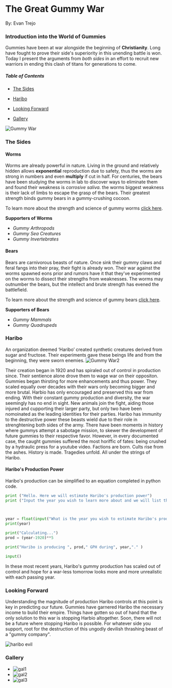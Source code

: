 # The Great Gummy War
By: Evan Trejo

### Introduction into the World of Gummies
Gummies have been at war alongside the beginning of **Christianity**. Long have fought to prove their side's superiority in this unending battle is won. Today I present the arguments from *both sides* in an effort to recruit new warriors in ending this clash of titans for generations to come.

##### Table of Contents

- [The Sides](#The-Sides)

- [Haribo](#Haribo)

- [Looking Forward](#Looking-Forward)

- [Gallery](#Gallery)

![Gummy War](https://c2.staticflickr.com/6/5174/5486966392_8ca30dc684_b.jpg)


### The Sides

#### Worms
Worms are already powerful in nature. Living in the ground and relatively hidden allows **exponential** reproduction due to safety, thus the worms are strong in numbers and even **multiply** if cut in half. For centuries, the bears have been studying the worms in lab to discover ways to eliminate them and found their weakness is *corrosive saliva*. the worms biggest weakness is their lack of limbs to escape the grasp of the bears. Their greatest strength binds gummy bears in a gummy-crushing cocoon.

To learn more about the strength and science of gummy worms [click here](https://www.haribo.com/en/products/haribo/worms).

**Supporters of Worms**
- *Gummy Arthropods*
- *Gummy Sea Creatures*
- *Gummy Invertebrates*
#### Bears
Bears are carnivorous beasts of nature. Once sink their gummy claws and feral fangs into their pray, their fight is already won. Their war against the worms spawned eons prior and rumors have it that they've experimented on the worms to dissect their strengths from weaknesses. The worms may outnumber the bears, but the intellect and brute strength has evened the battlefield.

To learn more about the strength and science of gummy bears [click here](https://www.haribo.com/en/products/haribo/goldbears).

**Supporters of Bears**
- *Gummy Mammals*
- *Gummy Quadrupeds*

### Haribo
An organization deemed ‘Haribo’ created synthetic creatures derived from sugar and fructose. Their experiments gave these beings life and from the beginning, they were sworn enemies.
![Gummy War2](https://www.themarysue.com/wp-content/uploads/2011/04/5328669937_c64962c2de_b.jpeg)

Their creation began in 1920 and has spiraled out of control in production since. Their sentience alone drove them to wage war on their oppositon.
Gummies began thirsting for more enhancements and thus power. They scaled equally over decades with their wars only becoming bigger and more brutal. Harbio has only encouraged and preserved this war from ending. With their constant gummy production and diversity, the war seemingly has no end in sight. New animals join the fight, aiding those injured and cupporting their larger party, but only two have been nomoinated as the leading identities for their parties. Haribo has immunity to the destructive power these beasts wield due to their role in strenghtening both sides of the army. There have been moments in history where gummys attempt a sabotage mission, to skewer the development of future gummies to their respective favor. However, in every documented case, the caught gummies suffered the most horiffic of fates: being crushed by a hydraulic press for a youtube video. Factions are born. Cults rise from the ashes. History is made. Tragedies unfold. All under the strings of Haribo.

#### Haribo's Production Power
Haribo's production can be simplified to an equation completed in python code.

``` python
print ("Hello. Here we will estimate Haribo's production power")
print ("Input the year you wish to learn more about and we will list the gummies/hour (GPH)")



year = float(input("What is the year you wish to estimate Haribo's production power?"))
print(year)
 
print("Calculating...")
prod = (year-1920)**5

print("Haribo is producing ", prod," GPH during", year,"." )

input()
```


In these most recent years, Haribo's gummy production has scaled out of control and hope for a war-less tomorrow looks more and more unrealistic with each passing year.

### Looking Forward
Understanding the magnitude of production Haribo controls at this point is key in predicting our future. Gummies have garnered Haribo the necessary income to build their empire. Things have gotten so out of hand that the only solution to this war is stopping Harbio altogether. Soon, there will not be a future where stopping Haribo is possible. For whatever side you support, root for the destruction of this ungodly devilish thrashing beast of a "gummy company".

![haribo evil](https://i.pinimg.com/originals/2e/97/6c/2e976c28ef293996e159372c28ad503d.jpg)


### Gallery
- ![gal1](https://i.ytimg.com/vi/2EqckqW52n8/maxresdefault.jpg)
- ![gal2](https://whschief.com/wp-content/uploads/2017/02/image3-2.jpg)
- ![gal3](https://th.bing.com/th/id/OIP.2J_cRsI48uB--dKTRdfdJQHaFj?w=225&h=180&c=7&r=0&o=5&dpr=1.5&pid=1.7)
